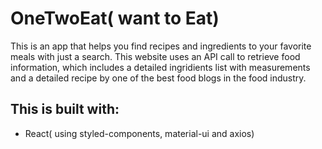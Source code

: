 # OneTwoEat( want to Eat)
This is an app that helps you find recipes and ingredients to your favorite meals with just a search. This website uses an API call to retrieve food information, which includes a detailed ingridients list with measurements and a detailed recipe by one of the best food blogs in the food industry.

## This is built with:

* React( using styled-components, material-ui and axios)
